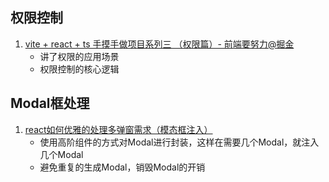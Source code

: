 ## 权限控制

1. [vite + react + ts 手摸手做项目系列三 （权限篇）- 前端要努力@掘金](https://juejin.cn/post/7003605263131344932)
   - 讲了权限的应用场景
   - 权限控制的核心逻辑


## Modal框处理

1. [react如何优雅的处理多弹窗需求（模态框注入）](https://segmentfault.com/a/1190000022512957)
   - 使用高阶组件的方式对Modal进行封装，这样在需要几个Modal，就注入几个Modal
   - 避免重复的生成Modal，销毁Modal的开销